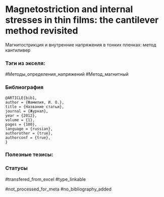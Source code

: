 # Magnetostriction and internal stresses in thin films: the cantilever method revisited

Магнитострикция и внутренние напряжения в тонких пленках: метод кантиливер

### Тэги из экселя:
#Методы_определения_напряжений 
#Метод_магнитный 

### Библиография
```
@ARTICLE{bib1,
author = {Фамилия, И. О.},
title = {Название статьи},
journal = {Журнал},
year = {2012},
volume = {1},
pages = {100},
language = {russian},
authorother = {true},
authorconf = {true},
}
```

### Полезные тезисы:

### Статусы
#transfered_from_excel 
#type_linkable 

#not_processed_for_meta
#no_bibliography_added